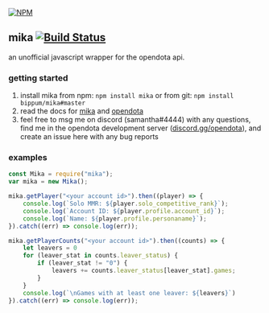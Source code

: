 [![NPM](https://nodei.co/npm/mika.png?downloads=true&downloadRank=true&stars=true)](https://nodei.co/npm/mika/)

## mika [![Build Status](https://travis-ci.org/bippum/mika.svg?branch=master)](https://travis-ci.org/bippum/mika)

an unofficial javascript wrapper for the opendota api. 

### getting started

1. install mika from npm: `npm install mika` or from git: `npm install bippum/mika#master`
1. read the docs for [mika](https://bippum.github.io/mika/Mika.html) and [opendota](https://docs.opendota.com/)
1. feel free to msg me on discord (samantha#4444) with any questions, find me in the opendota development server ([discord.gg/opendota](http://www.discord.gg/opendota)), and create an issue here with any bug reports

### examples

```js
const Mika = require("mika");
var mika = new Mika();

mika.getPlayer("<your account id>").then((player) => {
    console.log(`Solo MMR: ${player.solo_competitive_rank}`);
    console.log(`Account ID: ${player.profile.account_id}`);
    console.log(`Name: ${player.profile.personaname}`);
}).catch((err) => console.log(err));

mika.getPlayerCounts("<your account id>").then((counts) => {
    let leavers = 0
    for (leaver_stat in counts.leaver_status) {
        if (leaver_stat != "0") {
            leavers += counts.leaver_status[leaver_stat].games;
        }
    }
    console.log(`\nGames with at least one leaver: ${leavers}`)
}).catch((err) => console.log(err));

